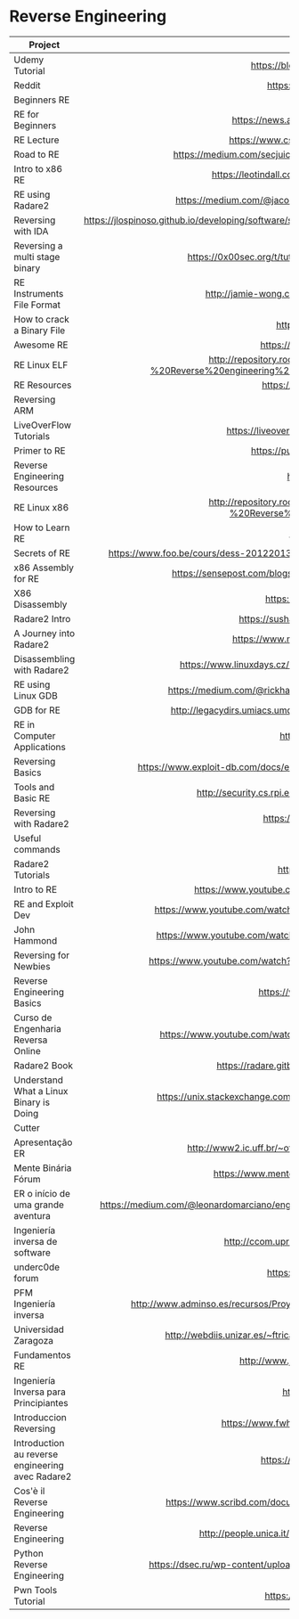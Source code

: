 # Reverse Engineering

| Project                                          | URL                                                                                                                                                  | Language |
|--------------------------------------------------|:------------------------------------------------------------------------------------------------------------------------------------------------------:|----------|
| Udemy Tutorial                                   | https://blog.udemy.com/reverse-engineering-tutorial/                                                                                                 | EN       |
| Reddit                                           | https://www.reddit.com/r/ReverseEngineering/                                                                                                         | EN       |
| Beginners RE                                     | https://beginners.re/                                                                                                                                | EN       |
| RE for Beginners                                 | https://news.asis.io/sites/default/files/RE_for_beginners-en.pdf                                                                                     | EN       |
| RE Lecture                                       | https://www.cs.tau.ac.il/~tromer/courses/infosec11/lecture9.pdf                                                                                      | EN       |
| Road to RE                                       | https://medium.com/secjuice/the-road-to-reverse-engineering-malware-7c0bc1bda9d2                                                                     | EN       |
| Intro to x86 RE                                  | https://leotindall.com/tutorial/an-intro-to-x86_64-reverse-engineering/                                                                              | EN       |
| RE using Radare2                                 | https://medium.com/@jacob16682/reverse-engineering-using-radare2-588775ea38d5                                                                        | EN       |
| Reversing with IDA                               | https://jlospinoso.github.io/developing/software/software%20engineering/reverse%20engineering/assembly/2015/03/06/reversing-with-ida.html            | EN       |
| Reversing a multi stage binary                   | https://0x00sec.org/t/tutorial-reversing-a-multi-stage-binary-step-by-step/2692                                                                      | EN       |
| RE Instruments File Format                       | http://jamie-wong.com/post/reverse-engineering-instruments-file-format/                                                                              | EN       |
| How to crack a Binary File                       | http://www.iwriteiam.nl/Ha_HTCABFF.html                                                                                                              | EN       |
| Awesome RE                                       | https://github.com/tylerha97/awesome-reversing                                                                                                       | EN       |
| RE Linux ELF                                     | http://repository.root-me.org/Reverse%20Engineering/x86/Unix/EN%20-%20Reverse%20engineering%20Linux%20ELF%20binaries%20on%20the%20x86%20platform.pdf | EN       |
| RE Resources                                     | https://github.com/wtsxDev/reverse-engineering                                                                                                       | EN       |
| Reversing ARM                                    | http://zygosec.com/post1.html                                                                                                                        | EN       |
| LiveOverFlow Tutorials                           | https://liveoverflow.com/binary_hacking/reverse_engineering.html                                                                                     | EN       |
| Primer to RE                                     | https://puri.sm/posts/primer-to-reverse-engineering/                                                                                                 | EN       |
| Reverse Engineering Resources                    | https://pewpewthespells.com/re.html                                                                                                                  | EN       |
| RE Linux x86                                     | http://repository.root-me.org/Reverse%20Engineering/x86/Unix/EN%20-%20Reverse%20engineering%20linux%20x86%20binaries.pdf                             | EN       |
| How to Learn RE                                  | https://gynvael.coldwind.pl/?id=664                                                                                                                  | EN       |
| Secrets of RE                                    | https://www.foo.be/cours/dess-20122013/b/Eldad_Eilam-Reversing__Secrets_of_Reverse_Engineering-Wiley(2005).pdf                                       | EN       |
| x86 Assembly for RE                              | https://sensepost.com/blogstatic/2014/01/SensePost_crash_course_in_x86_assembly-.pdf                                                                 | EN       |
| X86 Disassembly                                  | https://en.wikibooks.org/wiki/X86_Disassembly                                                                                                        | EN       |
| Radare2 Intro                                    | https://sushant94.me/2015/05/31/Introduction_to_radare2/                                                                                             | EN       |
| A Journey into Radare2                           | https://www.megabeets.net/a-journey-into-radare-2-part-1/                                                                                            | EN       |
| Disassembling with Radare2                       | https://www.linuxdays.cz/2017/video/Tomas_Antecky-Disassembling_with_radare2.pdf                                                                     | EN       |
| RE using Linux GDB                               | https://medium.com/@rickharris_dev/reverse-engineering-using-linux-gdb-a99611ab2d32                                                                  | EN       |
| GDB for RE                                       | http://legacydirs.umiacs.umd.edu/~tdumitra/courses/ENEE757/Fall15/misc/gdb_tutorial.html                                                             | EN       |
| RE in Computer Applications                      | https://www.t-gr.com/fotis/books/re.pdf                                                                                                              | EN       |
| Reversing Basics                                 | https://www.exploit-db.com/docs/english/16981-reversing-basics---a-practical-approach-[tutorial].pdf                                                 | EN       |
| Tools and Basic RE                               | http://security.cs.rpi.edu/courses/binexp-spring2015/lectures/2/02_lecture.pdf                                                                       | EN       |
| Reversing with Radare2                           | https://radare.org/get/rwr2-overdrive-2016.pdf                                                                                                       | EN       |
| Useful commands                                  | https://exitno.de/reversing/                                                                                                                         | EN       |
| Radare2 Tutorials                                | https://github.com/ifding/radare2-tutorial                                                                                                           | EN       |
| Intro to RE                                      | https://www.youtube.com/watch?v=byK0tXH5axQ&list=PL416CEDF4A931DB0D                                                                                  | EN       |
| RE and Exploit Dev                               | https://www.youtube.com/watch?v=8V4mFJIdjhQ&list=PLtNErhYMkHnHbpmZBw_IC207wh5oLtw_F                                                                  | EN       |
| John Hammond                                     | https://www.youtube.com/watch?v=xnGNStPg4GI&list=PL1H1sBF1VAKXYkYf20zni60THPxkbSC8i                                                                  | EN       |
| Reversing for Newbies                            | https://www.youtube.com/watch?v=wqzZB31zDSs&list=PLcFUp5WYCxVYeR7AgsmjzGW6PjamaY6JO                                                                  | EN       |
| Reverse Engineering Basics                       | https://www.youtube.com/watch?v=a2EkORFcSZo                                                                                                          | EN       |
| Curso de Engenharia Reversa Online               | https://www.youtube.com/watch?v=IkUfXfnnKH4&list=PLIfZMtpPYFP6zLKlnyAeWY1I85VpyshAA                                                                  | PT       |
| Radare2 Book                                     | https://radare.gitbooks.io/radare2book/content/first_steps/history.html                                                                              | EN       |
| Understand What a Linux Binary is Doing          | https://unix.stackexchange.com/questions/418354/understanding-what-a-linux-binary-is-doing                                                           | EN       |
| Cutter                                           | https://radareorg.github.io/cutter/                                                                                                                  | EN       |
| Apresentação ER                                  | http://www2.ic.uff.br/~otton/graduacao/informaticaI/apresentacoes/eng_reversa.pdf                                                                    | PT       |
| Mente Binária Fórum                              | https://www.mentebinaria.com.br/forums/forum/6-engenharia-reversa/                                                                                   | PT       |
| ER o início de uma grande aventura               | https://medium.com/@leonardomarciano/engenharia-reversa-1-in%C3%ADcio-de-uma-grande-aventura-9526447ee50e                                            | PT       |
| Ingeniería inversa de software                   | http://ccom.uprrp.edu/~rarce/ccom4995/gitbook/_book/index.html                                                                                       | ES       |
| underc0de forum                                  | https://underc0de.org/foro/ingenieria-inversa/                                                                                                       | ES       |
| PFM Ingeniería inversa                           | http://www.adminso.es/recursos/Proyectos/PFM/2014_15/PFM_ingenieria_inversa/PFM_ingenieria_inversa.pdf                                               | ES       |
| Universidad Zaragoza                             | http://webdiis.unizar.es/~ftricas/Asignaturas/seguridadD/Transparencias/RicardoRodriguez.pdf                                                         | ES       |
| Fundamentos RE                                   | http://www.joxeankoret.com/download/fundamentos_re.pdf                                                                                               | ES       |
| Ingeniería Inversa para Principiantes            | https://yurichev.com/tmp/RE4B-ES.pdf                                                                                                                 | ES       |
| Introduccion Reversing                           | https://www.fwhibbit.es/introduccion-reversing-0x00-introduccion                                                                                     | ES       |
| Introduction au reverse engineering avec Radare2 | https://jugulaire.github.io/Reverse_engineering_1/                                                                                                   | FR       |
| Cos'è il Reverse Engineering                     | https://www.scribd.com/document/334772815/TUTORIAL-1-Cos-e-il-Reverse-Engineering                                                                    | italiano |
| Reverse Engineering                              | http://people.unica.it/giorgiogiacinto/files/2016/05/14.ReverseEngineering.pdf                                                                       | italiano |
| Python Reverse Engineering                       | https://dsec.ru/wp-content/uploads/pdf-dsec-old/7d5/7d5e8a49b25b285b37800480a41583f8.pdf                                                             | FR       |
| Pwn Tools Tutorial                               | https://github.com/Gallopsled/pwntools-tutorial                                                                                                      | EN       |
